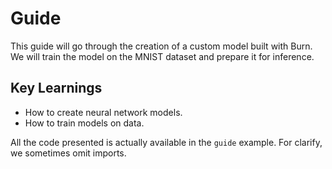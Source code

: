 # Guide

This guide will go through the creation of a custom model built with Burn.
We will train the model on the MNIST dataset and prepare it for inference.

## Key Learnings

* How to create neural network models.
* How to train models on data.

All the code presented is actually available in the `guide` example.
For clarify, we sometimes omit imports.
